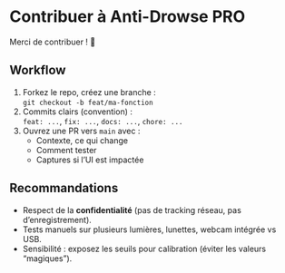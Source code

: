 # Contribuer à Anti-Drowse PRO

Merci de contribuer ! 🙌

## Workflow
1. Forkez le repo, créez une branche :  
   `git checkout -b feat/ma-fonction`
2. Commits clairs (convention) :  
   `feat: ...`, `fix: ...`, `docs: ...`, `chore: ...`
3. Ouvrez une PR vers `main` avec :
   - Contexte, ce qui change
   - Comment tester
   - Captures si l’UI est impactée

## Recommandations
- Respect de la **confidentialité** (pas de tracking réseau, pas d’enregistrement).
- Tests manuels sur plusieurs lumières, lunettes, webcam intégrée vs USB.
- Sensibilité : exposez les seuils pour calibration (éviter les valeurs “magiques”).
